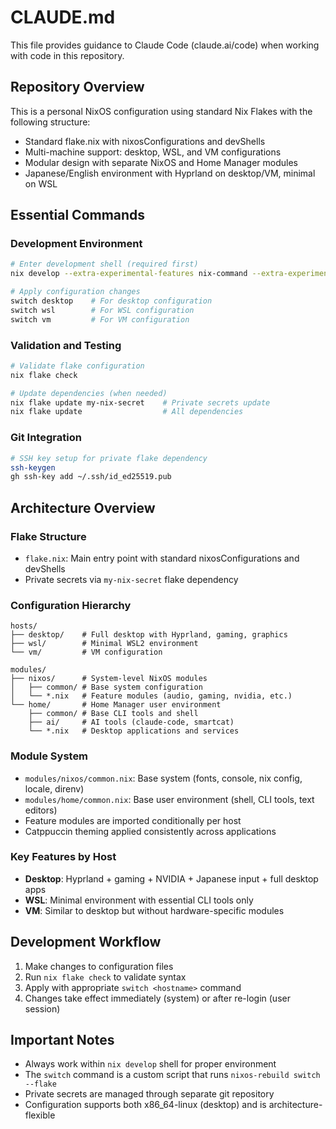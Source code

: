 # CLAUDE.md

This file provides guidance to Claude Code (claude.ai/code) when working with code in this repository.

## Repository Overview

This is a personal NixOS configuration using standard Nix Flakes with the following structure:
- Standard flake.nix with nixosConfigurations and devShells
- Multi-machine support: desktop, WSL, and VM configurations
- Modular design with separate NixOS and Home Manager modules
- Japanese/English environment with Hyprland on desktop/VM, minimal on WSL

## Essential Commands

### Development Environment
```bash
# Enter development shell (required first)
nix develop --extra-experimental-features nix-command --extra-experimental-features flakes

# Apply configuration changes
switch desktop    # For desktop configuration
switch wsl        # For WSL configuration  
switch vm         # For VM configuration
```

### Validation and Testing
```bash
# Validate flake configuration
nix flake check

# Update dependencies (when needed)
nix flake update my-nix-secret    # Private secrets update
nix flake update                  # All dependencies
```

### Git Integration
```bash
# SSH key setup for private flake dependency
ssh-keygen
gh ssh-key add ~/.ssh/id_ed25519.pub
```

## Architecture Overview

### Flake Structure
- `flake.nix`: Main entry point with standard nixosConfigurations and devShells
- Private secrets via `my-nix-secret` flake dependency

### Configuration Hierarchy
```
hosts/
├── desktop/    # Full desktop with Hyprland, gaming, graphics
├── wsl/        # Minimal WSL2 environment  
└── vm/         # VM configuration

modules/
├── nixos/      # System-level NixOS modules
│   ├── common/ # Base system configuration
│   └── *.nix   # Feature modules (audio, gaming, nvidia, etc.)
└── home/       # Home Manager user environment
    ├── common/ # Base CLI tools and shell
    ├── ai/     # AI tools (claude-code, smartcat)
    └── *.nix   # Desktop applications and services
```

### Module System
- `modules/nixos/common.nix`: Base system (fonts, console, nix config, locale, direnv)
- `modules/home/common.nix`: Base user environment (shell, CLI tools, text editors)
- Feature modules are imported conditionally per host
- Catppuccin theming applied consistently across applications

### Key Features by Host
- **Desktop**: Hyprland + gaming + NVIDIA + Japanese input + full desktop apps
- **WSL**: Minimal environment with essential CLI tools only
- **VM**: Similar to desktop but without hardware-specific modules

## Development Workflow

1. Make changes to configuration files
2. Run `nix flake check` to validate syntax
3. Apply with appropriate `switch <hostname>` command
4. Changes take effect immediately (system) or after re-login (user session)

## Important Notes

- Always work within `nix develop` shell for proper environment
- The `switch` command is a custom script that runs `nixos-rebuild switch --flake`
- Private secrets are managed through separate git repository
- Configuration supports both x86_64-linux (desktop) and is architecture-flexible
